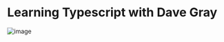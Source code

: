 ﻿# Learning Typescript with Dave Gray
![image](https://user-images.githubusercontent.com/67249759/235775160-c55d6cf3-2ab3-4637-8b33-7040e4fd3ae4.png)
